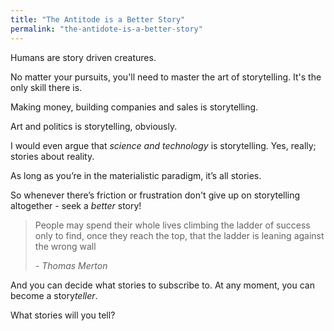 ```yaml
---
title: "The Antitode is a Better Story"
permalink: "the-antidote-is-a-better-story"
---
```

Humans are story driven creatures. 

No matter your pursuits, you'll need to master the art of storytelling. It's the only skill there is.

Making money, building companies and sales is storytelling. 

Art and politics is storytelling, obviously.

I would even argue that *science and technology* is storytelling. Yes, really; stories about reality.

As long as you’re in the materialistic paradigm, it’s all stories.

So whenever there’s friction or frustration don't give up on storytelling altogether - seek a *better* story!

> People may spend their whole lives climbing the ladder of success only to find, once they reach the top, that the ladder is leaning against the wrong wall 
> 
> <cite>- Thomas Merton</cite>

And you can decide what stories to subscribe to. At any moment, you can become a story*teller*. 

What stories will you tell?
